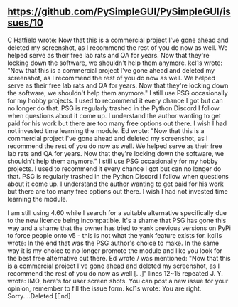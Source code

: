 https://github.com/PySimpleGUI/PySimpleGUI/issues/10
---
C Hatfield wrote:
Now that this is a commercial project I've gone ahead and deleted my screenshot, as I recommend the rest of you do now as well.
We helped serve as their free lab rats and QA for years. Now that they're locking down the software, we shouldn't help them anymore.
kcl1s wrote:
  "Now that this is a commercial project I've gone ahead and deleted my screenshot, as I recommend the rest of you do now as well.
  We helped serve as their free lab rats and QA for years. Now that they're locking down the software, we shouldn't help them anymore."
I still use PSG occasionally for my hobby projects. I used to recommend it every chance I got but can no longer do that. PSG is regularly trashed in the Python Discord I follow when questions about it come up.
I understand the author wanting to get paid for his work but there are too many free options out there. I wish I had not invested time learning the module.
Ed wrote:
    "Now that this is a commercial project I've gone ahead and deleted my screenshot, as I recommend the rest of you do now as well.
    We helped serve as their free lab rats and QA for years. Now that they're locking down the software, we shouldn't help them anymore."
    I still use PSG occasionally for my hobby projects. I used to recommend it every chance I got but can no longer do that.
  PSG is regularly trashed in the Python Discord I follow when questions about it come up. I understand the author wanting to get paid for his work but there are too many free options out there. I wish I had not invested time learning the module.

I am still using 4.60 while I search for a suitable alternative specifically due to the new licence being incompatible.
It's a shame that PSG has gone this way and a shame that the owner has tried to yank previous versions on PyPi to force people onto v5 - this is not what the yank feature exists for.
kcl1s wrote:
In the end that was the PSG author's choice to make. In the same way it is
my choice to no longer promote the module and like you look for the best
free alternative out there.
Ed wrote / was mentioned:
   "Now that this is a commercial project I've gone ahead and deleted my
   screenshot, as I recommend the rest of you do now as well [...]"
   lines 12~15 repeated
J. Y. wrote:
IMO, here's for user screen shots. You can post a new issue for your opinion, remember to fill the issue form.
kcl1s wrote:
You are right. Sorry....Deleted
[End]
